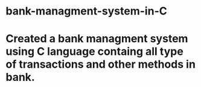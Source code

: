 # bank-managment-system-in-C
# Created a bank managment system using C language containg all type of transactions and other methods in bank.
